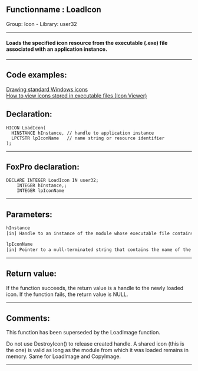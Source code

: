<link rel="stylesheet" type="text/css" href="../../css/win32api.css">  
<link rel="stylesheet" href="https://cdnjs.cloudflare.com/ajax/libs/font-awesome/4.7.0/css/font-awesome.min.css">

## Functionname : LoadIcon
Group: Icon - Library: user32    
***  


#### Loads the specified icon resource from the executable (.exe) file associated with an application instance.

***  


## Code examples:
[Drawing standard Windows icons](../../samples/sample_112.md)  
[How to view icons stored in executable files (Icon Viewer)](../../samples/sample_113.md)  

## Declaration:
```foxpro  
HICON LoadIcon(
  HINSTANCE hInstance, // handle to application instance
  LPCTSTR lpIconName   // name string or resource identifier
);  
```  
***  


## FoxPro declaration:
```foxpro  
DECLARE INTEGER LoadIcon IN user32;
	INTEGER hInstance,;
	INTEGER lpIconName  
```  
***  


## Parameters:
```txt  
hInstance
[in] Handle to an instance of the module whose executable file contains the icon to be loaded. This parameter must be NULL when a standard icon is being loaded.

lpIconName
[in] Pointer to a null-terminated string that contains the name of the icon resource to be loaded.  
```  
***  


## Return value:
If the function succeeds, the return value is a handle to the newly loaded icon.
If the function fails, the return value is NULL. 
  
***  


## Comments:
This function has been superseded by the LoadImage function.  
  
Do not use DestroyIcon() to release created handle. A shared icon (this is the one) is valid as long as the module from which it was loaded remains in memory. Same for LoadImage and CopyImage.  
  
***  


